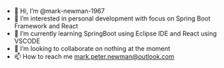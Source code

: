- 👋 Hi, I’m @mark-newman-1967
- 👀 I’m interested in personal development with focus on Spring Boot Framework and React
- 🌱 I’m currently learning SpringBoot using Eclipse IDE and React using VSCODE
- 💞️ I’m looking to collaborate on nothing at the moment
- 📫 How to reach me mark.peter.newman@outlook.com

<!---
mark-newman-1967/mark-newman-1967 is a ✨ special ✨ repository because its `README.md` (this file) appears on your GitHub profile.
You can click the Preview link to take a look at your changes.
--->
